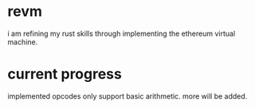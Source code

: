 # revm
i am refining my rust skills through implementing the ethereum virtual machine.

# current progress
implemented opcodes only support basic arithmetic. more will be added.
